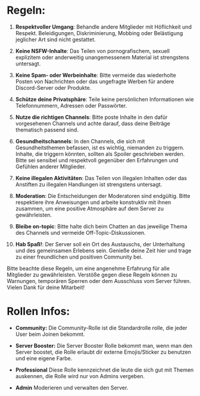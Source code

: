 # Regeln:

1. **Respektvoller Umgang**: Behandle andere Mitglieder mit Höflichkeit und Respekt. Beleidigungen, Diskriminierung, Mobbing oder Belästigung jeglicher Art sind nicht gestattet.

2. **Keine NSFW-Inhalte**: Das Teilen von pornografischem, sexuell explizitem oder anderweitig unangemessenem Material ist strengstens untersagt.

3. **Keine Spam- oder Werbeinhalte**: Bitte vermeide das wiederholte Posten von Nachrichten oder das ungefragte Werben für andere Discord-Server oder Produkte.

4. **Schütze deine Privatsphäre**: Teile keine persönlichen Informationen wie Telefonnummern, Adressen oder Passwörter.

5. **Nutze die richtigen Channels**: Bitte poste Inhalte in den dafür vorgesehenen Channels und achte darauf, dass deine Beiträge thematisch passend sind.

6. **Gesundheitschannels**: In den Channels, die sich mit Gesundheitsthemen befassen, ist es wichtig, niemanden zu triggern. Inhalte, die triggern könnten, sollten als Spoiler geschrieben werden. Bitte sei sensibel und respektvoll gegenüber den Erfahrungen und Gefühlen anderer Mitglieder.

7. **Keine illegalen Aktivitäten**: Das Teilen von illegalen Inhalten oder das Anstiften zu illegalen Handlungen ist strengstens untersagt.

8. **Moderation**: Die Entscheidungen der Moderatoren sind endgültig. Bitte respektiere ihre Anweisungen und arbeite konstruktiv mit ihnen zusammen, um eine positive Atmosphäre auf dem Server zu gewährleisten.

9. **Bleibe on-topic**: Bitte halte dich beim Chatten an das jeweilige Thema des Channels und vermeide Off-Topic-Diskussionen.

10. **Hab Spaß!**: Der Server soll ein Ort des Austauschs, der Unterhaltung und des gemeinsamen Erlebens sein. Genieße deine Zeit hier und trage zu einer freundlichen und positiven Community bei.

Bitte beachte diese Regeln, um eine angenehme Erfahrung für alle Mitglieder zu gewährleisten. Verstöße gegen diese Regeln können zu Warnungen, temporären Sperren oder dem Ausschluss vom Server führen. Vielen Dank für deine Mitarbeit!


# Rollen Infos:

- **Community:** Die Community-Rolle ist die Standardrolle rolle, die jeder User beim Joinen bekommt.

- **Server Booster:** Die Server Booster Rolle bekommt man, wenn man den Server boostet, die Rolle erlaubt dir externe Emojis/Sticker zu benutzen und eine eigene Farbe.

- **Professional** Diese Rolle kennzeichnet die leute die sich gut mit Themen auskennen, die Rolle wird nur von Admins vergeben.

- **Admin** Moderieren und verwalten den Server. 
 
